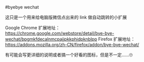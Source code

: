 #byebye wechat

这只是一个用来给电脑版微信点出来的 link 做自动跳转的小扩展

Google Chrome 扩展地址： https://chrome.google.com/webstore/detail/bye-bye-wechat/bpgmkfdecalnmcpajjpkkphidpknblpp
Firefox 扩展地址： https://addons.mozilla.org/zh-CN/firefox/addon/bye-bye-wechat/

有可能会写更详细的说明或者搞一个好看的图标，但是不一定……🙄️
